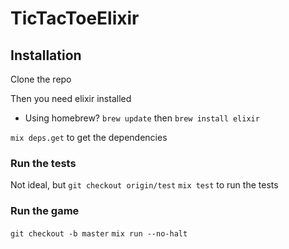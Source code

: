 # TicTacToeElixir

## Installation
Clone the repo

Then you need elixir installed

* Using homebrew?
`brew update` then `brew install elixir`

`mix deps.get` to get the dependencies

### Run the tests
Not ideal, but `git checkout origin/test`
`mix test` to run the tests

### Run the game
`git checkout -b master`
`mix run --no-halt`

